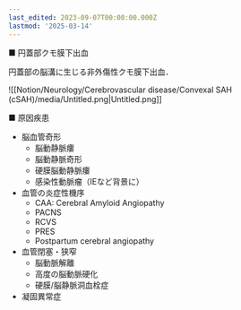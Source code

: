 ```yaml
---
last_edited: 2023-09-07T00:00:00.000Z
lastmod: '2025-03-14'
---
```





■ 円蓋部クモ膜下出血

円蓋部の脳溝に生じる非外傷性クモ膜下出血．

![[Notion/Neurology/Cerebrovascular disease/Convexal SAH (cSAH)/media/Untitled.png|Untitled.png]]

■ 原因疾患

- 脳血管奇形
    - 脳動静脈瘻
    - 脳動静脈奇形
    - 硬膜脳動静脈瘻
    - 感染性動脈瘤（IEなど背景に）
- 血管の炎症性機序
    - CAA: Cerebral Amyloid Angiopathy
    - PACNS
    - RCVS
    - PRES
    - Postpartum cerebral angiopathy
- 血管閉塞・狭窄
    - 脳動脈解離
    - 高度の脳動脈硬化
    - 硬膜/脳静脈洞血栓症
- 凝固異常症
